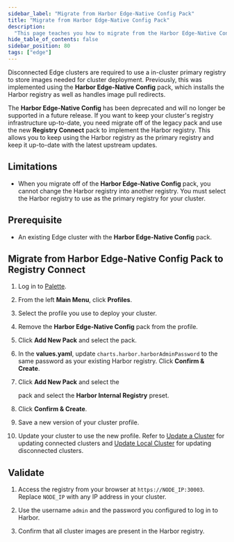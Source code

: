 ```yaml
---
sidebar_label: "Migrate from Harbor Edge-Native Config Pack"
title: "Migrate from Harbor Edge-Native Config Pack"
description:
  "This page teaches you how to migrate from the Harbor Edge-Native Config Pack to the Registry Connect pack. "
hide_table_of_contents: false
sidebar_position: 80
tags: ["edge"]
---
```


Disconnected Edge clusters are required to use a in-cluster primary registry to store images needed for cluster
deployment. Previously, this was implemented using the **Harbor Edge-Native Config** pack, which installs the Harbor
registry as well as handles image pull redirects.

The **Harbor Edge-Native Config** has been deprecated and will no longer be supported in a future release. If you want
to keep your cluster's registry infrastructure up-to-date, you need migrate off of the legacy pack and use the new
**Registry Connect** pack to implement the Harbor registry. This allows you to keep using the Harbor registry as the
primary registry and keep it up-to-date with the latest upstream updates.

## Limitations

- When you migrate off of the **Harbor Edge-Native Config** pack, you cannot change the Harbor registry into another
  registry. You must select the Harbor registry to use as the primary registry for your cluster.

## Prerequisite

- An existing Edge cluster with the **Harbor Edge-Native Config** pack.

## Migrate from Harbor Edge-Native Config Pack to Registry Connect

1. Log in to [Palette](https:/console.spectrocloud.com).

2. From the left **Main Menu**, click **Profiles**.

3. Select the profile you use to deploy your cluster.

4. Remove the **Harbor Edge-Native Config** pack from the profile.

5. Click **Add New Pack** and select the <VersionedLink text="Harbor" url="/integrations/packs/?pack=harbor" /> pack.

6. In the **values.yaml**, update `charts.harbor.harborAdminPassword` to the same password as your existing Harbor
   registry. Click **Confirm & Create**.

7. Click **Add New Pack** and select the

   <VersionedLink text="Registry Connect" url="/integrations/packs/?pack=registry-connect" /> pack and select the
   **Harbor Internal Registry** preset.

8. Click **Confirm & Create**.

9. Save a new version of your cluster profile.

10. Update your cluster to use the new profile. Refer to
    [Update a Cluster](../../../cluster-management/cluster-updates.md) for updating connected clusters and
    [Update Local Cluster](../../local-ui/cluster-management/update-cluster.md) for updating disconnected clusters.

## Validate

1. Access the registry from your browser at `https://NODE_IP:30003`. Replace `NODE_IP` with any IP address in your
   cluster.

2. Use the username `admin` and the password you configured to log in to Harbor.

3. Confirm that all cluster images are present in the Harbor registry.

